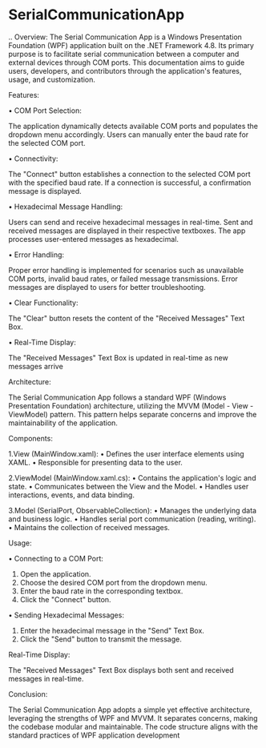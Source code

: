 # SerialCommunicationApp
..
Overview:
The Serial Communication App is a Windows 
Presentation Foundation (WPF) application built on 
the .NET Framework 4.8. Its primary purpose is to 
facilitate serial communication between a 
computer and external devices through COM ports. 
This documentation aims to guide users, 
developers, and contributors through the 
application's features, usage, and customization.

Features:

• COM Port Selection:

The application dynamically detects available 
COM ports and populates the dropdown menu 
accordingly.
Users can manually enter the baud rate for the 
selected COM port.

• Connectivity:

The "Connect" button establishes a connection to 
the selected COM port with the specified baud 
rate.
If a connection is successful, a confirmation 
message is displayed.

• Hexadecimal Message Handling:

Users can send and receive hexadecimal 
messages in real-time.
Sent and received messages are displayed in their 
respective textboxes.
The app processes user-entered messages as 
hexadecimal.

• Error Handling:

Proper error handling is implemented for scenarios 
such as unavailable COM ports, invalid baud rates, 
or failed message transmissions.
Error messages are displayed to users for better 
troubleshooting.

• Clear Functionality:

The "Clear" button resets the content of the 
"Received Messages" Text Box.

• Real-Time Display:

The "Received Messages" Text Box is updated in 
real-time as new messages arrive

Architecture:

The Serial Communication App follows a standard WPF (Windows Presentation Foundation) architecture, utilizing 
the MVVM (Model - View - ViewModel) pattern. This pattern helps separate concerns and improve the 
maintainability of the application.

Components:

1.View (MainWindow.xaml):
• Defines the user interface elements using XAML.
• Responsible for presenting data to the user.

2.ViewModel (MainWindow.xaml.cs):
• Contains the application's logic and state.
• Communicates between the View and the Model.
• Handles user interactions, events, and data binding.

3.Model (SerialPort, ObservableCollection):
• Manages the underlying data and business logic.
• Handles serial port communication (reading, writing).
• Maintains the collection of received messages.

Usage:

• Connecting to a COM Port:
1. Open the application.
2. Choose the desired COM port from the dropdown menu.
3. Enter the baud rate in the corresponding textbox.
4. Click the "Connect" button.

• Sending Hexadecimal Messages:
1. Enter the hexadecimal message in the "Send" Text Box.
2. Click the "Send" button to transmit the message.

Real-Time Display:

The "Received Messages" Text Box displays both sent and received messages in real-time.

Conclusion:

The Serial Communication App adopts a simple yet effective architecture, leveraging the strengths of WPF and 
MVVM. It separates concerns, making the codebase modular and maintainable. The code structure aligns with the 
standard practices of WPF application development
